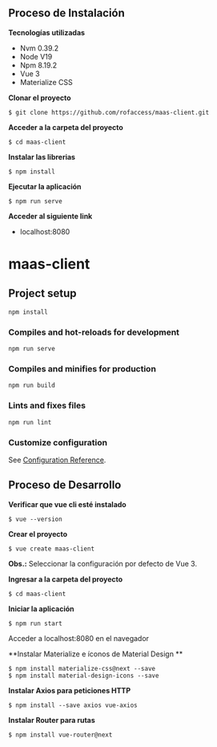 ## Proceso de Instalación
**Tecnologías utilizadas**
- Nvm 0.39.2
- Node V19
- Npm 8.19.2  
- Vue 3
- Materialize CSS

**Clonar el proyecto**

    $ git clone https://github.com/rofaccess/maas-client.git

**Acceder a la carpeta del proyecto**

    $ cd maas-client

**Instalar las librerias**

    $ npm install

**Ejecutar la aplicación**

    $ npm run serve

**Acceder al siguiente link**
- localhost:8080

# maas-client

## Project setup
```
npm install
```

### Compiles and hot-reloads for development
```
npm run serve
```

### Compiles and minifies for production
```
npm run build
```

### Lints and fixes files
```
npm run lint
```

### Customize configuration
See [Configuration Reference](https://cli.vuejs.org/config/).

## Proceso de Desarrollo
**Verificar que vue cli esté instalado**

    $ vue --version

**Crear el proyecto**

    $ vue create maas-client

**Obs.:** Seleccionar la configuración por defecto de Vue 3.

**Ingresar a la carpeta del proyecto**

    $ cd maas-client

**Iniciar la aplicación**

    $ npm run start

Acceder a localhost:8080 en el navegador

**Instalar Materialize e íconos de Material Design **

    $ npm install materialize-css@next --save
    $ npm install material-design-icons --save

**Instalar Axios para peticiones HTTP**

    $ npm install --save axios vue-axios

**Instalar Router para rutas**

    $ npm install vue-router@next
